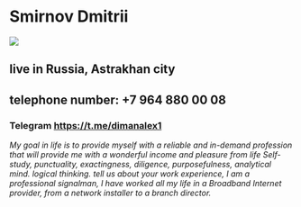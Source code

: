# Smirnov Dmitrii 
![](https://sun9-3.userapi.com/impg/LLfkpBpzMCv2JxOg0G1Ke1dk6KctQKxJU9jaeg/24Nf43IjPJ4.jpg?size=960x1138&quality=95&sign=baa7807366ce262afe088a2118eebfb7&type=album)
## live in Russia, Astrakhan city
## telephone number: +7 964 880 00 08
### Telegram https://t.me/dimanalex1
*My goal in life is to provide myself with a reliable and in-demand profession that will provide me with a wonderful income and pleasure from life*
*Self-study, punctuality, exactingness, diligence, purposefulness, analytical mind. logical thinking.*
*tell us about your work experience, I am a professional signalman, I have worked all my life in a Broadband Internet provider, from a network installer to a branch director.*